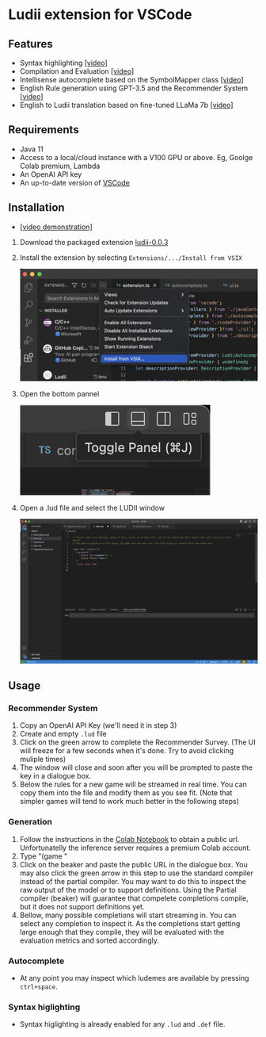 # Ludii extension for VSCode

## Features

 * Syntax highlighting [[video]](https://youtu.be/7dkNCUYZA40)
 * Compilation and Evaluation [[video]](https://youtu.be/7dkNCUYZA40?t=82)
 * Intellisense autocomplete based on the SymbolMapper class [[video]](https://youtu.be/6KmwNtM_idA)
 * English Rule generation using GPT-3.5 and the Recommender System [[video]]()
 * English to Ludii translation based on fine-tuned LLaMa 7b [[video]](https://youtu.be/6KmwNtM_idA?t=70)

## Requirements

* Java 11
* Access to a local/cloud instance with a V100 GPU or above. Eg, Goolge Colab premium, Lambda
* An OpenAI API key
* An up-to-date version of [VSCode](https://code.visualstudio.com/)

## Installation
 * [[video demonstration]](https://youtu.be/OBkfunAo27c)


 1. Download the packaged extension [ludii-0.0.3](https://drive.google.com/file/d/1tmkkueHyTKZw-MxVlnOF36C5twAGzfFD/view?usp=sharing)
 2. Install the extension by selecting `Extensions/.../Install from VSIX`
   
    ![Intallation example](readme_media/install-vsix.png)
 5. Open the bottom pannel
    
    ![Example of opening the pannel](readme_media/toggle-pannel.png)
 6. Open a .lud file and select the LUDII window
   
    ![Example of ready editor](readme_media/editor.png)

## Usage
### Recommender System
 1. Copy an OpenAI API Key (we'll need it in step 3)
 2. Create and empty `.lud` file
 3. Click on the green arrow to complete the Recommender Survey. (The UI will freeze for a few seconds when it's done. Try to avoid clicking muliple times)
 4. The window will close and soon after you will be prompted to paste the key in a dialogue box.
 5. Below the rules for a new game will be streamed in real time. You can copy them into the file and modify them as you see fit. (Note that simpler games will tend to work much better in the following steps)

### Generation
 1. Follow the instructions in the [Colab Notebook](https://colab.research.google.com/drive/1HDbWCuMYz_6vZR5-mrAQs0NGNPMUzxtC?usp=sharing) to obtain a public url. Unfortunatelly the inference server requires a premium Colab account.
 2. Type "(game "
 3. Click on the beaker and paste the public URL in the dialogue box. You may also click the green arrow in this step to use the standard compiler instead of the partial compiler. You may want to do this to inspect the raw output of the model or to support definitions. Using the Partial compiler (beaker) will guarantee that compelete completions compile, but it does not support definitions yet.
 4. Bellow, many possible completions will start streaming in. You can select any completion to inspect it. As the completions start getting large enough that they compile, they will be evaluated with the evaluation metrics and sorted accordingly.

### Autocomplete 
 * At any point you may inspect which ludemes are available by pressing `ctrl+space`.

### Syntax higlighting
 * Syntax higlighting is already enabled for any `.lud` and `.def` file.
